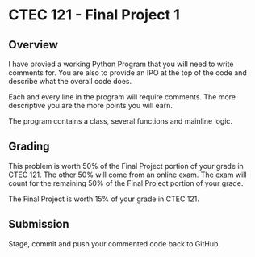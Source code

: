 # CTEC 121 - Final Project 1

## Overview

I have provied a working Python Program that you will need to write comments for. You are also to provide an IPO at the top of the code and describe what the overall code does.

Each and every line in the program will require comments. The more descriptive you are the more points you will earn.

The program contains a class, several functions and mainline logic.

## Grading

This problem is worth 50% of the Final Project portion of your grade in CTEC 121. The other 50% will come from an online exam. The exam will count for the remaining 50% of the Final Project portion of your grade.

The Final Project is worth 15% of your grade in CTEC 121.

## Submission

Stage, commit and push your commented code back to GitHub.